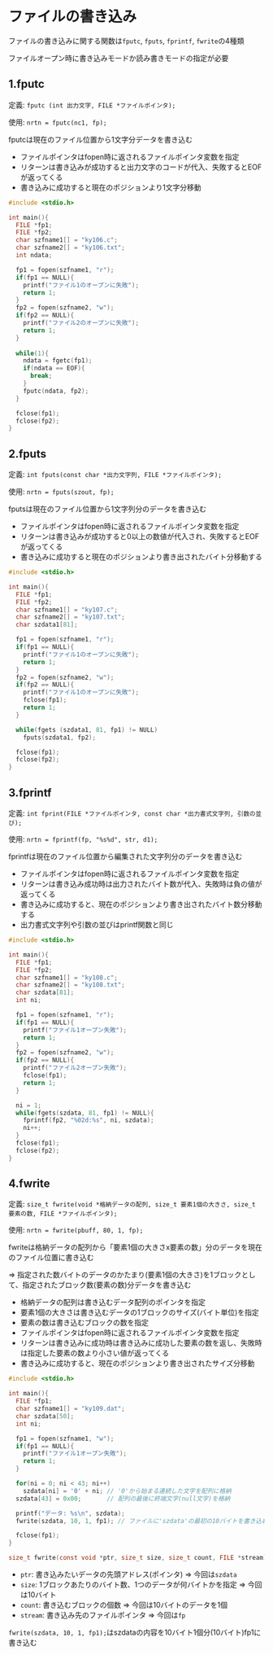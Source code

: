 # ファイルの書き込み
ファイルの書き込みに関する関数は`fputc`, `fputs`, `fprintf`, `fwrite`の4種類

ファイルオープン時に書き込みモードか読み書きモードの指定が必要

## 1.fputc
定義: `fputc (int 出力文字, FILE *ファイルポインタ);`

使用: `nrtn = fputc(nc1, fp);`

fputcは現在のファイル位置から1文字分データを書き込む

- ファイルポインタはfopen時に返されるファイルポインタ変数を指定
- リターンは書き込みが成功すると出力文字のコードが代入、失敗するとEOFが返ってくる
- 書き込みに成功すると現在のポジションより1文字分移動

```c
#include <stdio.h>

int main(){
  FILE *fp1;
  FILE *fp2;
  char szfname1[] = "ky106.c";
  char szfname2[] = "ky106.txt";
  int ndata;

  fp1 = fopen(szfname1, "r");
  if(fp1 == NULL){
    printf("ファイル1のオープンに失敗");
    return 1;
  }
  fp2 = fopen(szfname2, "w");
  if(fp2 == NULL){
    printf("ファイル2のオープンに失敗");
    return 1;
  }
  
  while(1){
    ndata = fgetc(fp1);
    if(ndata == EOF){
      break;
    }
    fputc(ndata, fp2);
  }

  fclose(fp1);
  fclose(fp2);
}
```

## 2.fputs
定義: `int fputs(const char *出力文字列, FILE *ファイルポインタ);`

使用: `nrtn = fputs(szout, fp);`

fputsは現在のファイル位置から1文字列分のデータを書き込む

- ファイルポインタはfopen時に返されるファイルポインタ変数を指定
- リターンは書き込みが成功すると0以上の数値が代入され、失敗するとEOFが返ってくる
- 書き込みに成功すると現在のポジションより書き出されたバイト分移動する

```c
#include <stdio.h>

int main(){
  FILE *fp1;
  FILE *fp2;
  char szfname1[] = "ky107.c";
  char szfname2[] = "ky107.txt";
  char szdata1[81];

  fp1 = fopen(szfname1, "r");
  if(fp1 == NULL){
    printf("ファイル1のオープンに失敗");
    return 1;
  }
  fp2 = fopen(szfname2, "w");
  if(fp2 == NULL){
    printf("ファイル1のオープンに失敗");
    fclose(fp1);
    return 1;
  }

  while(fgets (szdata1, 81, fp1) != NULL)
    fputs(szdata1, fp2);

  fclose(fp1);
  fclose(fp2);
}
```

## 3.fprintf
定義: `int fprint(FILE *ファイルポインタ, const char *出力書式文字列, 引数の並び);`

使用: `nrtn = fprintf(fp, "%s%d", str, d1);`

fprintfは現在のファイル位置から編集された文字列分のデータを書き込む

- ファイルポインタはfopen時に返されるファイルポインタ変数を指定
- リターンは書き込み成功時は出力されたバイト数が代入、失敗時は負の値が返ってくる
- 書き込みに成功すると、現在のポジションより書き出されたバイト数分移動する
- 出力書式文字列や引数の並びはprintf関数と同じ

```c
#include <stdio.h>

int main(){
  FILE *fp1;
  FILE *fp2;
  char szfname1[] = "ky108.c";
  char szfname2[] = "ky108.txt";
  char szdata[81];
  int ni;

  fp1 = fopen(szfname1, "r");
  if(fp1 == NULL){
    printf("ファイル1オープン失敗");
    return 1;
  }
  fp2 = fopen(szfname2, "w");
  if(fp2 == NULL){
    printf("ファイル2オープン失敗");
    fclose(fp1);
    return 1;
  }

  ni = 1;
  while(fgets(szdata, 81, fp1) != NULL){
    fprintf(fp2, "%02d:%s", ni, szdata);
    ni++;
  }
  fclose(fp1);
  fclose(fp2);
}
```

## 4.fwrite
定義: `size_t fwrite(void *格納データの配列, size_t 要素1個の大きさ, size_t 要素の数, FILE *ファイルポインタ);`

使用: `nrtn = fwrite(pbuff, 80, 1, fp);`

fwriteは格納データの配列から「要素1個の大きさx要素の数」分のデータを現在のファイル位置に書き込む

=> 指定された数バイトのデータのかたまり(要素1個の大きさ)を1ブロックとして、指定されたブロック数(要素の数)分データを書き込む

- 格納データの配列は書き込むデータ配列のポインタを指定
- 要素1個の大きさは書き込むデータの1ブロックのサイズ(バイト単位)を指定
- 要素の数は書き込むブロックの数を指定
- ファイルポインタはfopen時に返されるファイルポインタ変数を指定
- リターンは書き込みに成功時は書き込みに成功した要素の数を返し、失敗時は指定した要素の数より小さい値が返ってくる
- 書き込みに成功すると、現在のポジションより書き出されたサイズ分移動

```c
#include <stdio.h>

int main(){
  FILE *fp1;
  char szfname1[] = "ky109.dat";
  char szdata[50];
  int ni;

  fp1 = fopen(szfname1, "w");
  if(fp1 == NULL){
    printf("ファイル1オープン失敗");
    return 1;
  }

  for(ni = 0; ni < 43; ni++)
    szdata[ni] = '0' + ni; // '0'から始まる連続した文字を配列に格納
  szdata[43] = 0x00;       // 配列の最後に終端文字(null文字)を格納

  printf("データ: %s\n", szdata);
  fwrite(szdata, 10, 1, fp1); // ファイルに'szdata'の最初の10バイトを書き込む

  fclose(fp1);
}
```

```c
size_t fwrite(const void *ptr, size_t size, size_t count, FILE *stream);
```
- `ptr`: 書き込みたいデータの先頭アドレス(ポインタ) => 今回は`szdata`
- `size`: 1ブロックあたりのバイト数、1つのデータが何バイトかを指定 => 今回は10バイト
- `count`: 書き込むブロックの個数 => 今回は10バイトのデータを1個
- `stream`: 書き込み先のファイルポインタ => 今回は`fp`

`fwrite(szdata, 10, 1, fp1);`はszdataの内容を10バイト1個分(10バイト)fp1に書き込む

